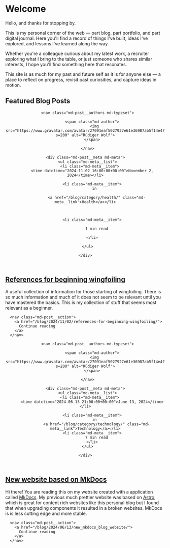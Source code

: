 # Welcome

Hello, and thanks for stopping by.

This is my personal corner of the web — part blog, part portfolio, and part digital journal. Here you'll find a record of things I've built, ideas I've explored, and lessons I've learned along the way.

Whether you're a colleague curious about my latest work, a recruiter exploring what I bring to the table, or just someone who shares similar interests, I hope you'll find something here that resonates.

This site is as much for my past and future self as it is for anyone else — a place to reflect on progress, revisit past curiosities, and capture ideas in motion.


## Featured Blog Posts

<article class="home-page md-post--excerpt">
  <header class="md-post__header">

      <nav class="md-post__authors md-typeset">

          <span class="md-author">
            <img src="https://www.gravatar.com/avatar/27091eaf5027927e61e36987ab5f14e4?s=200" alt="Rüdiger Wolf">
          </span>

      </nav>

    <div class="md-post__meta md-meta">
      <ul class="md-meta__list">
        <li class="md-meta__item">
          <time datetime="2024-11-02 16:00:00+00:00">November 2, 2024</time></li>

          <li class="md-meta__item">
            in

              <a href="/blog/category/health/" class="md-meta__link">Health</a></li>



          <li class="md-meta__item">

              1 min read

          </li>

      </ul>

    </div>
  </header>
  <div class="md-post__content md-typeset">
    <h2 id="references-for-beginning-wingfoiling"><a class="toclink" href="/blog/2024/11/02/references-for-beginning-wingfoiling/">References for beginning wingfoiling</a></h2>
<p>A useful collection of information for those starting of wingfoiling.  There is so much information and much of it does not seem to be relevant until you have mastered the basics.  This is my collection of stuff that seems most relevant as a beginner.</p>


      <nav class="md-post__action">
        <a href="/blog/2024/11/02/references-for-beginning-wingfoiling/">
          Continue reading
        </a>
      </nav>

  </div>
</article>


<article class="home-page md-post--excerpt">
  <header class="md-post__header">

      <nav class="md-post__authors md-typeset">

          <span class="md-author">
            <img src="https://www.gravatar.com/avatar/27091eaf5027927e61e36987ab5f14e4?s=200" alt="Rüdiger Wolf">
          </span>

      </nav>

    <div class="md-post__meta md-meta">
      <ul class="md-meta__list">
        <li class="md-meta__item">
          <time datetime="2024-06-13 21:00:00+00:00">June 13, 2024</time></li>

          <li class="md-meta__item">
            in
              <a href="/blog/category/technology/" class="md-meta__link">Technology</a></li>
          <li class="md-meta__item">
              7 min read
          </li>
      </ul>

    </div>
  </header>
  <div class="md-post__content md-typeset">
    <h2 id="new-website-based-on-mkdocs"><a class="toclink" href="/blog/2024/06/13/new_mkdocs_blog_website/">New website based on MkDocs</a></h2>
<p>Hi there! You are reading this on my website created with a application called <a href="https://www.mkdocs.org/">MkDocs</a>. My previous much prettier website was based on <a href="https://astro.build">Astro</a>, which is great for content rich websites like this personal blog but I found that when upgrading components it resulted in a broken websites. MkDocs is is less cutting edge and more stable.</p>

      <nav class="md-post__action">
        <a href="/blog/2024/06/13/new_mkdocs_blog_website/">
          Continue reading
        </a>
      </nav>

  </div>
</article>